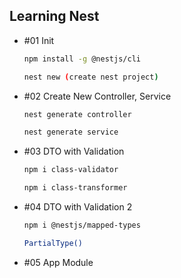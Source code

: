 ## Learning Nest

- #01 Init

  ```bash
  npm install -g @nestjs/cli

  nest new (create nest project)
  ```

- #02 Create New Controller, Service

  ```bash
  nest generate controller

  nest generate service
  ```

- #03 DTO with Validation

  ```bash
  npm i class-validator

  npm i class-transformer
  ```

- #04 DTO with Validation 2

  ```bash
  npm i @nestjs/mapped-types

  PartialType()
  ```

- #05 App Module

